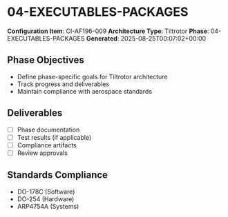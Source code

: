 # 04-EXECUTABLES-PACKAGES

**Configuration Item**: CI-AF196-009
**Architecture Type**: Tiltrotor
**Phase**: 04-EXECUTABLES-PACKAGES
**Generated**: 2025-08-25T00:07:02+00:00

## Phase Objectives
- Define phase-specific goals for Tiltrotor architecture
- Track progress and deliverables
- Maintain compliance with aerospace standards

## Deliverables
- [ ] Phase documentation
- [ ] Test results (if applicable)
- [ ] Compliance artifacts
- [ ] Review approvals

## Standards Compliance
- DO-178C (Software)
- DO-254 (Hardware)
- ARP4754A (Systems)
